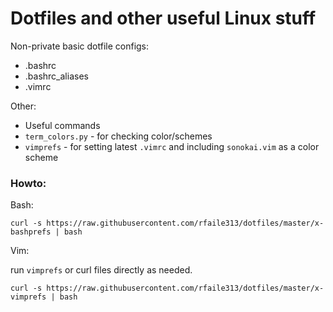 # Dotfiles and other useful Linux stuff

Non-private basic dotfile configs: 

- .bashrc
- .bashrc_aliases
- .vimrc

Other:
- Useful commands
- `term_colors.py` - for checking color/schemes
- `vimprefs` - for setting latest `.vimrc` and including `sonokai.vim` as a color scheme

### Howto:

Bash:

```
curl -s https://raw.githubusercontent.com/rfaile313/dotfiles/master/x-bashprefs | bash
```

Vim:

run `vimprefs` or curl files directly as needed.

```
curl -s https://raw.githubusercontent.com/rfaile313/dotfiles/master/x-vimprefs | bash
```


